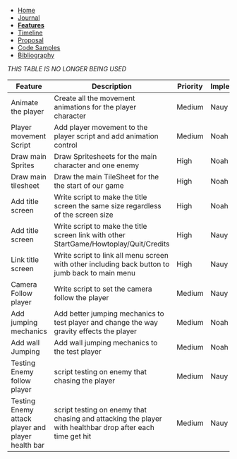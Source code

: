 - [Home](/index.md)
- [Journal](/journal.md)
- [**Features**](/features.md)
- [Timeline](/timeline.md)
- [Proposal](/proposal.md)
- [Code Samples](/codesamples.md)
- [Bibliography](/bibliography.md)


*THIS TABLE IS NO LONGER BEING USED*

| Feature                | Description                                                            | Priority | Implementer | Completed |
|------------------------|------------------------------------------------------------------------|----------|-------------|-----------|
| Animate the player     | Create all the movement animations for the player character            | Medium   | Nauy        | Yes
| Player movement Script | Add player movement to the player script and add animation control     | Medium   | Noah        | Yes
| Draw main Sprites      | Draw Spritesheets for the main character and one enemy                 | High     | Noah        | Yes
| Draw main tilesheet    | Draw the main TileSheet for the the start of our game                  | High     | Noah        | Yes
| Add title screen       | Write script to make the title screen the same size regardless of the screen size | High   | Noah | Yes
| Add title screen       | Write script to make the title screen link with other StartGame/Howtoplay/Quit/Credits | High   | Nauy | Yes
| Link title screen      | Write script to link all menu screen with other including back button to jumb back to main menu | High   | Nauy | Yes
| Camera Follow player   | Write script to set the camera follow the player                       | Medium   | Nauy        |  Yes
| Add jumping mechanics  | Add better jumping mechanics to test player and change the way gravity effects the player | Medium | Noah | Yes
| Add wall Jumping       | Add wall jumping mechanics to the test player                          | Medium   | Noah        | Yes
| Testing Enemy follow player | script testing on enemy that chasing the player                   | Medium   | Nauy        | 
| Testing Enemy attack player and player health bar | script testing on enemy that chasing and attacking the player with healthbar drop after each time get hit | Medium   | Nauy |

